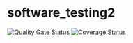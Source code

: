 # software_testing2
[![Quality Gate Status](https://sonarcloud.io/api/project_badges/measure?project=DRWILLS5432_software-testing2-&metric=alert_status)](https://sonarcloud.io/summary/new_code?id=DRWILLS5432_software-testing2-)
<a href='https://coveralls.io/github/DRWILLS5432/software-testing2-?branch=main'><img src='https://coveralls.io/repos/github/DRWILLS5432/software-testing2-/badge.svg?branch=main' alt='Coverage Status' /></a>
